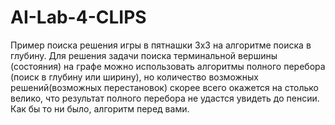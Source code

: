 # AI-Lab-4-CLIPS
Пример поиска решения игры в пятнашки 3х3 на алгоритме поиска в глубину. Для решения задачи поиска терминальной вершины (состояния) на графе можно использовать алгоритмы полного перебора (поиск в глубину или ширину), но количество возможных решений(возможных перестановок) скорее всего окажется на столько велико, что результат полного перебора не удастся увидеть до пенсии. Как бы то ни было, алгоритм перед вами. 
